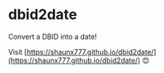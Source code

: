 # dbid2date
Convert a DBID into a date!

Visit [https://shaunx777.github.io/dbid2date/](https://shaunx777.github.io/dbid2date/) 😊
